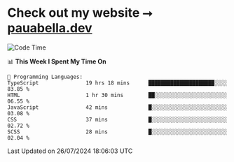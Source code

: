 # Check out my website ⭢ [pauabella.dev](https://pauabella.dev)

<!--START_SECTION:waka-->
![Code Time](http://img.shields.io/badge/Code%20Time-3%2C608%20hrs%2038%20mins-blue)

📊 **This Week I Spent My Time On** 

```text
💬 Programming Languages: 
TypeScript               19 hrs 18 mins      █████████████████████░░░░   83.85 % 
HTML                     1 hr 30 mins        ██░░░░░░░░░░░░░░░░░░░░░░░   06.55 % 
JavaScript               42 mins             █░░░░░░░░░░░░░░░░░░░░░░░░   03.08 % 
CSS                      37 mins             █░░░░░░░░░░░░░░░░░░░░░░░░   02.72 % 
SCSS                     28 mins             █░░░░░░░░░░░░░░░░░░░░░░░░   02.04 % 
```


 Last Updated on 26/07/2024 18:06:03 UTC
<!--END_SECTION:waka-->
